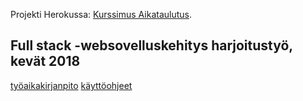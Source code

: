 Projekti Herokussa: [Kurssimus Aikataulutus](...).

## Full stack -websovelluskehitys harjoitustyö, kevät 2018

[työaikakirjanpito](https://github.com/Enzine/kurssimus-aikataulutus/blob/master/dokumentaatio/tyoaikakirjanpito.md)
[käyttöohjeet](https://github.com/Enzine/kurssimus-aikataulutus/blob/master/dokumentaatio/kaytto-ohjeet.md)